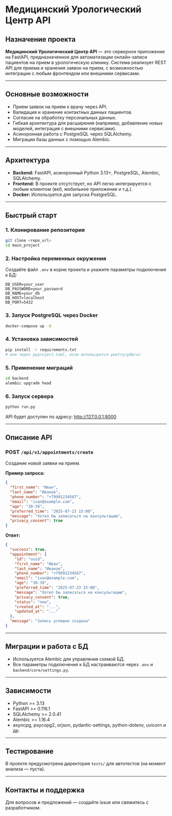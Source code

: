 # Медицинский Урологический Центр API

## Назначение проекта

**Медицинский Урологический Центр API** — это серверное приложение на FastAPI, предназначенное для автоматизации онлайн-записи пациентов на прием в урологическую клинику. Система реализует REST API для приема и хранения заявок на прием, с возможностью интеграции с любым фронтендом или внешними сервисами.

---

## Основные возможности

- Прием заявок на прием к врачу через API.
- Валидация и хранение контактных данных пациентов.
- Согласие на обработку персональных данных.
- Гибкая архитектура для расширения (например, добавление новых моделей, интеграция с внешними сервисами).
- Асинхронная работа с PostgreSQL через SQLAlchemy.
- Миграции базы данных с помощью Alembic.

---

## Архитектура

- **Backend:** FastAPI, асинхронный Python 3.13+, PostgreSQL, Alembic, SQLAlchemy.
- **Frontend:** В проекте отсутствует, но API легко интегрируется с любым клиентом (веб, мобильное приложение и т.д.).
- **Docker:** Используется для запуска PostgreSQL.

---

## Быстрый старт

### 1. Клонирование репозитория

```bash
git clone <repo_url>
cd main_project
```

### 2. Настройка переменных окружения

Создайте файл `.env` в корне проекта и укажите параметры подключения к БД:

```
DB_USER=your_user
DB_PASSWORD=your_password
DB_NAME=your_db
DB_HOST=localhost
DB_PORT=5432
```

### 3. Запуск PostgreSQL через Docker

```bash
docker-compose up -d
```

### 4. Установка зависимостей

```bash
pip install -r requirements.txt
# или через pyproject.toml, если используется poetry/pdm/uv
```

### 5. Применение миграций

```bash
cd backend
alembic upgrade head
```

### 6. Запуск сервера

```bash
python run.py
```

API будет доступен по адресу: http://127.0.0.1:8000

---

## Описание API

### POST `/api/v1/appointments/create`

Создание новой заявки на прием.

**Пример запроса:**
```json
{
  "first_name": "Иван",
  "last_name": "Иванов",
  "phone_number": "+79991234567",
  "email": "ivan@example.com",
  "age": "30-39",
  "preferred_time": "2025-07-23 15:00",
  "message": "Хотел бы записаться на консультацию",
  "privacy_consent": true
}
```

**Ответ:**
```json
{
  "success": true,
  "appointment": {
    "id": "uuid",
    "first_name": "Иван",
    "last_name": "Иванов",
    "phone_number": "+79991234567",
    "email": "ivan@example.com",
    "age": "30-39",
    "preferred_time": "2025-07-23 15:00",
    "message": "Хотел бы записаться на консультацию",
    "privacy_consent": true,
    "status": "new",
    "created_at": "...",
    "updated_at": "..."
  },
  "message": "Запись успешно создана"
}
```

---

## Миграции и работа с БД

- Используется Alembic для управления схемой БД.
- Все параметры подключения к БД настраиваются через `.env` и `backend/core/settings.py`.

---

## Зависимости

- Python >= 3.13
- FastAPI >= 0.116.1
- SQLAlchemy >= 2.0.41
- Alembic >= 1.16.4
- asyncpg, psycopg2, orjson, pydantic-settings, python-dotenv, uvicorn и др.

---

## Тестирование

В проекте предусмотрена директория `tests/` для автотестов (на момент анализа — пуста).

---

## Контакты и поддержка

Для вопросов и предложений — создайте issue или свяжитесь с разработчиком.
  